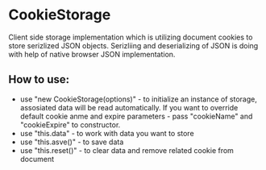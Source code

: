 CookieStorage
=============

Client side storage implementation which is utilizing document cookies to store serizlized JSON objects. Serizliing and deserializing of JSON is doing with help of native browser JSON implementation.

<h2>How to use:</h2>
<ul>
 <li>use "new CookieStorage(options)" - to initialize an instance of storage, assosiated data will be read automatically. If you want to override default cookie anme and expire parameters - pass "cookieName" and "cookieExpire" to constructor.</li>
 <li>use "this.data" - to work with data you want to store</li>
 <li>use "this.asve()" - to save data</li>
 <li>use "this.reset()" - to clear data and remove related cookie from document</li>
</ul>
